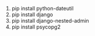 1. pip install python-dateutil
1. pip install django
1. pip install django-nested-admin
1. pip install psycopg2